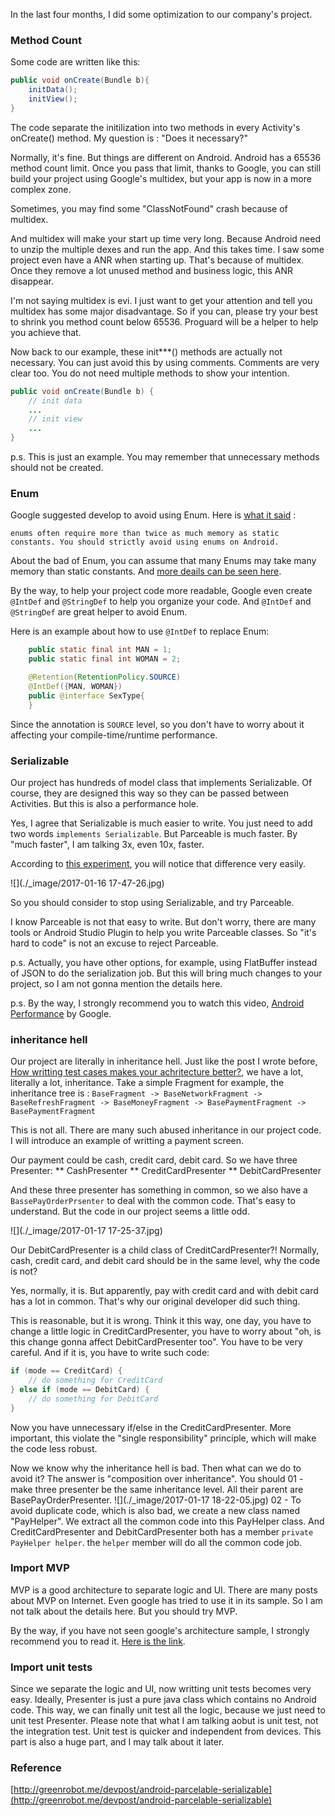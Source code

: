 In the last four months, I did some optimization to our company's project.

### Method Count
Some code are written like this:

```java
public void onCreate(Bundle b){
    initData();
    initView();
}
```

The code separate the initilization into two methods in every Activity's onCreate() method. My question is : "Does it necessary?"

Normally, it's fine. But things are different on Android. Android has a 65536 method count limit. Once you pass that limit, thanks to Google, you can still build your project using Google's multidex, but your app is now in a more complex zone. 

Sometimes, you may find some "ClassNotFound" crash because of multidex.

And multidex will make your start up time very long. Because Android need to unzip the multiple dexes and run the app. And this takes time. I saw some project even have a ANR when starting up. That's because of multidex. Once they remove a lot unused method and business logic, this ANR disappear. 

I'm not saying multidex is evi. I just want to get your attention and tell you multidex has some major disadvantage. So if you can, please try your best to shrink you method count below 65536. Proguard will be a helper to help you achieve that. 

Now back to our example, these init***() methods are actually not necessary. You can just avoid this by using comments. Comments are very clear too. You do not need multiple methods to show your intention.

```java
public void onCreate(Bundle b) {
    // init data
    ...
    // init view
    ...
}
```

p.s. This is just an example. You may remember that unnecessary methods should not be created. 


### Enum
Google suggested develop to avoid using Enum.  Here is [what it said](https://developer.android.com/topic/performance/memory.html ) :

```
enums often require more than twice as much memory as static constants. You should strictly avoid using enums on Android.
```
 
About the bad of Enum, you can assume that many Enums may take many memory than static constants.  And [more deails can be seen here](https://www.youtube.com/watch?v=Hzs6OBcvNQE). 

By the way, to help your project code more readable, Google even create `@IntDef` and `@StringDef` to help you organize your code. And `@IntDef` and `@StringDef` are great helper to avoid Enum. 

Here is an example about how to use `@IntDef` to replace Enum:

```java
    public static final int MAN = 1;
    public static final int WOMAN = 2;

    @Retention(RetentionPolicy.SOURCE)
    @IntDef({MAN, WOMAN})
    public @interface SexType{
    }
```

Since the annotation is `SOURCE` level, so you don't have to worry about it affecting your compile-time/runtime performance.

### Serializable
Our project has hundreds of model class that implements Serializable. Of course, they are designed this way so they can be passed between Activities. But this is also a performance hole.

Yes, I agree that Serializable is much easier to write. You just need to add two words `implements Serializable`. But Parceable is much faster. By "much faster", I am talking 3x, even 10x, faster. 

According to [this experiment](http://greenrobot.me/devpost/android-parcelable-serializable), you will notice that difference very easily.

![](./_image/2017-01-16 17-47-26.jpg)


So you should consider to stop using Serializable, and try Parceable. 

I know Parceable is not that easy to write. But don't worry, there are many tools or Android Studio Plugin to help you write Parceable classes. So "it's hard to code" is not an excuse to reject Parceable.

p.s. Actually, you have other options, for example, using FlatBuffer instead of JSON to do the serialization job. But this will bring much changes to your project, so I am not gonna mention the details here.

p.s. By the way, I strongly recommend you to watch this video, [Android Performance](https://www.youtube.com/watch?v=IwxIIUypnTE) by Google. 

### inheritance hell
Our project are literally in inheritance hell. Just like the post I wrote before, [How writting test cases makes your achritecture better?](http://www.songzhw.com/2016/12/03/how-writing-test-makes-your-architecture-better/), we have a lot, literally a lot, inheritance.  Take a simple Fragment for example, the inheritance tree is :  `BaseFragment -> BaseNetworkFragment -> BaseRefreshFragment -> BaseMoneyFragment -> BasePaymentFragment -> BasePaymentFragment`

This is not all. There are many such abused inheritance in our project code. I will introduce an example of writting a payment screen.

Our payment could be cash, credit card, debit card. So we have three Presenter:
** CashPresenter
** CreditCardPresenter
** DebitCardPresenter

And these three presenter has something in common, so we also have a `BassePayOrderPrsenter` to deal with the common code. That's easy to understand. But the code in our project seems a little odd.

![](./_image/2017-01-17 17-25-37.jpg)

Our DebitCardPresenter is a child class of CreditCardPresenter?! Normally, cash, credit card, and debit card should be in the same level, why the code is not?

Yes, normally, it is. But apparently, pay with credit card and with debit card has a lot in common. That's why our original developer did such thing.

This is reasonable, but it is wrong.  Think it this way, one day, you have to change a little logic in CreditCardPresenter, you have to worry about "oh, is this change gonna affect DebitCardPresenter too". You have to be very careful. And if it is, you have to write such code:

```java
if (mode == CreditCard) {
    // do something for CreditCard
} else if (mode == DebitCard) {
    // do something for DebitCard
} 
```

Now you have unnecessary if/else in the CreditCardPresenter. More important, this violate the "single responsibility" principle, which will make the code less robust.

Now we know why the inheritance hell is bad. Then what can we do to avoid it?
The answer is "composition over inheritance". You should 
 01 - make three presenter be the same inheritance level. All their parent are BasePayOrderPresenter.
![](./_image/2017-01-17 18-22-05.jpg)
 02 - To avoid duplicate code, which is also bad, we create a new class named "PayHelper". We extract all the common code into this PayHelper class. 
And CreditCardPresenter and DebitCardPresenter both has a member `private PayHelper helper`. the `helper` member will do all the common code job.

### Import MVP
MVP is a good architecture to separate logic and UI. There are many posts about MVP on Internet. Even google has tried to use it in its sample. So I am not talk about the details here. But you should try MVP.

By the way, if you have not seen google's architecture sample, I strongly recommend you to read it. [Here is the link](https://github.com/googlesamples/android-architecture). 

### Import unit tests
Since we separate the logic and UI, now writting unit tests becomes very easy.  Ideally, Presenter is just a pure java class which contains no Android code. This way, we can finally unit test all the logic, because we just need to unit test Presenter. Please note that what I am talking aobut is unit test, not the integration test. Unit test is quicker and independent from devices.  This part is also a huge part, and I may talk about it later.



### Reference
[http://greenrobot.me/devpost/android-parcelable-serializable](http://greenrobot.me/devpost/android-parcelable-serializable)





